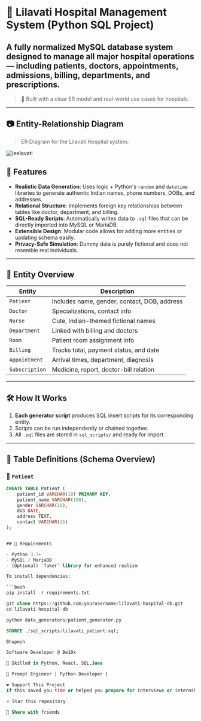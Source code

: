 # 🏥 Lilavati Hospital Management System (Python SQL Project)

A fully normalized MySQL database system designed to manage all major hospital operations — including patients, doctors, appointments, admissions, billing, departments, and prescriptions.
---

> 📌 Built with a clear ER model and real-world use cases for hospitals.
---

## 📷 Entity-Relationship Diagram

> ER Diagram for the Lilavati Hospital system:

![leelavati](https://github.com/user-attachments/assets/bd8fa746-dadf-4be2-94fd-e77694b4a0ae)



## 🚀 Features

- **Realistic Data Generation**: Uses logic + Python's `random` and `datetime` libraries to generate authentic Indian names, phone numbers, DOBs, and addresses.
- **Relational Structure**: Implements foreign key relationships between tables like doctor, department, and billing.
- **SQL-Ready Scripts**: Automatically writes data to `.sql` files that can be directly imported into MySQL or MariaDB.
- **Extensible Design**: Modular code allows for adding more entities or updating schema easily.
- **Privacy-Safe Simulation**: Dummy data is purely fictional and does not resemble real individuals.

---

## 🧩 Entity Overview

| Entity         | Description                                       |
|----------------|---------------------------------------------------|
| `Patient`      | Includes name, gender, contact, DOB, address      |
| `Doctor`       | Specializations, contact info                     |
| `Nurse`        | Cute, Indian-themed fictional names               |
| `Department`   | Linked with billing and doctors                   |
| `Room`         | Patient room assignment info                      |
| `Billing`      | Tracks total, payment status, and date            |
| `Appointment`  | Arrival times, department, diagnosis              |
| `Subscription` | Medicine, report, doctor-bill relation            |

---

## 🛠️ How It Works

1. **Each generator script** produces SQL insert scripts for its corresponding entity.
2. Scripts can be run independently or chained together.
3. All `.sql` files are stored in `sql_scripts/` and ready for import.

---


## 📐 Table Definitions (Schema Overview)

### 📌 `Patient`
```sql
CREATE TABLE Patient (
    patient_id VARCHAR(10) PRIMARY KEY,
    patient_name VARCHAR(100),
    gender VARCHAR(10),
    dob DATE,
    address TEXT,
    contact VARCHAR(15)
);


## 💽 Requirements

- Python 3.7+
- MySQL / MariaDB
- (Optional) `faker` library for enhanced realism

To install dependencies:

```bash
pip install -r requirements.txt

git clone https://github.com/yourusername/lilavati-hospital-db.git
cd lilavati-hospital-db

python data_generators/patient_generator.py

SOURCE ./sql_scripts/lilavati_patient.sql;

Bhupesh

Software Developer @ Be10x

💼 Skilled in Python, React, SQL,Java

🧠 Prompt Engineer | Python Developer |

❤️ Support This Project
If this saved you time or helped you prepare for interviews or internships:

⭐ Star this repository

👥 Share with friends


